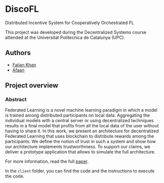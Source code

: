 # DiscoFL
Distributed Incentive System for Cooperatively Orchestrated FL

This project was developed during the Decentralized Systems course attended at the Universitat Politecnica de Catalunya (UPC). 

## Authors
- [Faijan Khan](https://github.com/Faizack)
- [Afaan ](https://github.com/afaan123)

## Project overview

### Abstract 

Federated Learning is a novel machine learning paradigm in which a model is trained among distributed participants on local data. Aggregating the individual models with a central server or using decentralized techniques results in a final model that profits from all the local data of the user without having to share it. In this work, we present an architecture for decentralized Federated Learning that uses blockchain to distribute rewards among the participants. We define the notion of trust in such a system and show how our architecture implements trustworthiness. To support our claims, we deliver a prototype application that allows to simulate the full architecture.

For more information, read the full [paper](https://github.com/bayesianinstitute/FLBLC/blob/main/discofl.pdf).

In the `client` folder, you can find the code and the instructions to execute the code. 
